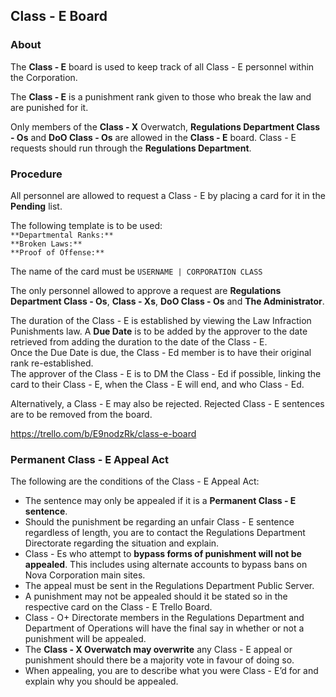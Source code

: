 ## Class - E Board  
### About  
The **Class - E** board is used to keep track of all Class - E personnel within the Corporation.  

The **Class - E** is a punishment rank given to those who break the law and are punished for it.  

Only members of the **Class - X** Overwatch, **Regulations Department Class - Os** and **DoO Class - Os** are allowed in the **Class - E** board. Class - E requests should run through the **Regulations Department**.  

### Procedure  
All personnel are allowed to request a Class - E by placing a card for it in the **Pending** list.  

The following template is to be used:  
`**Departmental Ranks:** `  
`**Broken Laws:** `  
`**Proof of Offense:** `  

The name of the card must be ``USERNAME | CORPORATION CLASS``  

The only personnel allowed to approve a request are **Regulations Department Class - Os**, **Class - Xs**, **DoO Class - Os** and **The Administrator**.  

The duration of the Class - E is established by viewing the Law Infraction Punishments law. A **Due Date** is to be added by the approver to the date retrieved from adding the duration to the date of the Class - E.  
Once the Due Date is due, the Class - Ed member is to have their original rank re-established.  
The approver of the Class - E is to DM the Class - Ed if possible, linking the card to their Class - E, when the Class - E will end, and who Class - Ed.  

Alternatively, a Class - E may also be rejected. Rejected Class - E sentences are to be removed from the board.  

https://trello.com/b/E9nodzRk/class-e-board


### Permanent Class - E Appeal Act
The following are the conditions of the Class - E Appeal Act:
- The sentence may only be appealed if it is a **Permanent Class - E sentence**.
- Should the punishment be regarding an unfair Class - E sentence regardless of length, you are to contact the Regulations Department Directorate regarding the situation and explain.
- Class - Es who attempt to **bypass forms of punishment will not be appealed**. This includes using alternate accounts to bypass bans on Nova Corporation main sites.
- The appeal must be sent in the Regulations Department Public Server.
- A punishment may not be appealed should it be stated so in the respective card on the Class - E Trello Board.
- Class - O+ Directorate members in the Regulations Department and Department of Operations will have the final say in whether or not a punishment will be appealed.
- The **Class - X Overwatch may overwrite** any Class - E appeal or punishment should there be a majority vote in favour of doing so.
- When appealing, you are to describe what you were Class - E’d for and explain why you should be appealed.
